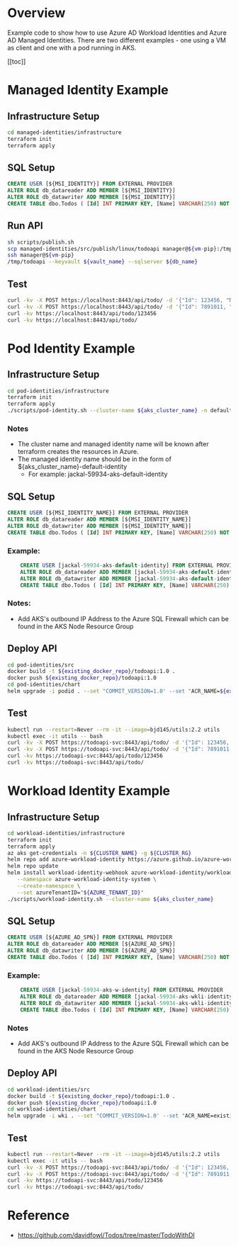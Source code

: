 # Overview 

Example code to show how to use Azure AD Workload Identities and Azure AD Managed Identities. There are two different examples - one using a VM as client and one with a pod running in AKS.  

[[toc]]

# Managed Identity Example
## Infrastructure Setup
```bash
cd managed-identities/infrastructure
terraform init
terraform apply
```

## SQL Setup
```sql
CREATE USER [${MSI_IDENTITY}] FROM EXTERNAL PROVIDER
ALTER ROLE db_datareader ADD MEMBER [${MSI_IDENTITY}]
ALTER ROLE db_datawriter ADD MEMBER [${MSI_IDENTITY}]
CREATE TABLE dbo.Todos ( [Id] INT PRIMARY KEY, [Name] VARCHAR(250) NOT NULL, [IsComplete] BIT);
```

## Run API
```bash
sh scripts/publish.sh
scp managed-identities/src/publish/linux/todoapi manager@${vm-pip}:/tmp/
ssh manager@${vm-pip}
/tmp/todoapi --keyvault ${vault_name} --sqlserver ${db_name}
```

## Test
```bash
curl -kv -X POST https://localhost:8443/api/todo/ -d '{"Id": 123456, "Name": "Take out trash"}' -H "Content-Type: application/json"
curl -kv -X POST https://localhost:8443/api/todo/ -d '{"Id": 7891011, "Name": "Clean your bathroom"}' -H "Content-Type: application/json"
curl -kv https://localhost:8443/api/todo/123456
curl -kv https://localhost:8443/api/todo/
```

# Pod Identity Example
## Infrastructure Setup
```bash
cd pod-identities/infrastructure
terraform init
terraform apply
./scripts/pod-identity.sh --cluster-name ${aks_cluster_name} -n default -i ${managed_identity_name}
```
### Notes
* The cluster name and managed identity name will be known after terraform creates the resources in Azure.
* The managed identity name should be in the form of ${aks_cluster_name}-default-identity
    * For example: jackal-59934-aks-default-identity

## SQL Setup
```sql
CREATE USER [${MSI_IDENTITY_NAME}] FROM EXTERNAL PROVIDER
ALTER ROLE db_datareader ADD MEMBER [${MSI_IDENTITY_NAME}]
ALTER ROLE db_datawriter ADD MEMBER [${MSI_IDENTITY_NAME}]
CREATE TABLE dbo.Todos ( [Id] INT PRIMARY KEY, [Name] VARCHAR(250) NOT NULL, [IsComplete] BIT);
```

### Example:
```sql
    CREATE USER [jackal-59934-aks-default-identity] FROM EXTERNAL PROVIDER
    ALTER ROLE db_datareader ADD MEMBER [jackal-59934-aks-default-identity]
    ALTER ROLE db_datawriter ADD MEMBER [jackal-59934-aks-default-identity]
    CREATE TABLE dbo.Todos ( [Id] INT PRIMARY KEY, [Name] VARCHAR(250) NOT NULL, [IsComplete] BIT);
```

### Notes:
* Add AKS's outbound IP Address to the Azure SQL Firewall which can be found in the AKS Node Resource Group

## Deploy API
```bash
cd pod-identities/src
docker build -t ${existing_docker_repo}/todoapi:1.0 .
docker push ${existing_docker_repo}/todoapi:1.0
cd pod-identities/chart
helm upgrade -i podid . --set "COMMIT_VERSION=1.0' --set "ACR_NAME=${existing_docker_repo}" --set "APP_NAME=${app_name_from_terraform}" --set "MSI_SELECTOR=${managed_identity_name}
```
## Test
```bash
kubectl run --restart=Never --rm -it --image=bjd145/utils:2.2 utils
kubectl exec -it utils -- bash
curl -kv -X POST https://todoapi-svc:8443/api/todo/ -d '{"Id": 123456, "Name": "Take out trash"}' -H "Content-Type: application/json"
curl -kv -X POST https://todoapi-svc:8443/api/todo/ -d '{"Id": 7891011, "Name": "Clean your bathroom"}' -H "Content-Type: application/json"
curl -kv https://todoapi-svc:8443/api/todo/123456
curl -kv https://todoapi-svc:8443/api/todo/
```

# Workload Identity Example
## Infrastructure Setup
```bash
cd workload-identities/infrastructure
terraform init
terraform apply
az aks get-credentials -n ${CLUSTER_NAME} -g ${CLUSTER_RG}
helm repo add azure-workload-identity https://azure.github.io/azure-workload-identity/charts
helm repo update
helm install workload-identity-webhook azure-workload-identity/workload-identity-webhook \
   --namespace azure-workload-identity-system \
   --create-namespace \
   --set azureTenantID="${AZURE_TENANT_ID}"
./scripts/workload-identity.sh --cluster-name ${aks_cluster_name} 
```

## SQL Setup
```sql
CREATE USER [${AZURE_AD_SPN}] FROM EXTERNAL PROVIDER
ALTER ROLE db_datareader ADD MEMBER [${AZURE_AD_SPN}]
ALTER ROLE db_datawriter ADD MEMBER [${AZURE_AD_SPN}]
CREATE TABLE dbo.Todos ( [Id] INT PRIMARY KEY, [Name] VARCHAR(250) NOT NULL, [IsComplete] BIT);
```

### Example:
```sql
    CREATE USER [jackal-59934-aks-w-identity] FROM EXTERNAL PROVIDER
    ALTER ROLE db_datareader ADD MEMBER [jackal-59934-aks-wkli-identity]
    ALTER ROLE db_datawriter ADD MEMBER [jackal-59934-aks-wkli-identity]
    CREATE TABLE dbo.Todos ( [Id] INT PRIMARY KEY, [Name] VARCHAR(250) NOT NULL, [IsComplete] BIT);
```
### Notes
* Add AKS's outbound IP Address to the Azure SQL Firewall which can be found in the AKS Node Resource Group

## Deploy API
```bash
cd workload-identities/src
docker build -t ${existing_docker_repo}/todoapi:1.0 .
docker push ${existing_docker_repo}/todoapi:1.0
cd workload-identities/chart
helm upgrade -i wki . --set "COMMIT_VERSION=1.0' --set "ACR_NAME=existing_docker_repo" --set "APP_NAME=${app_name_from_terraform}" --set "ARM_WORKLOAD_APP_ID=${workload_app_id} --set "ARM_TENANT_ID=${azure_ad_tenant_id}"
```

## Test
```bash
kubectl run --restart=Never --rm -it --image=bjd145/utils:2.2 utils
kubectl exec -it utils -- bash
curl -kv -X POST https://todoapi-svc:8443/api/todo/ -d '{"Id": 123456, "Name": "Take out trash"}' -H "Content-Type: application/json"
curl -kv -X POST https://todoapi-svc:8443/api/todo/ -d '{"Id": 7891011, "Name": "Clean your bathroom"}' -H "Content-Type: application/json"
curl -kv https://todoapi-svc:8443/api/todo/123456
curl -kv https://todoapi-svc:8443/api/todo/
```

# Reference 
* https://github.com/davidfowl/Todos/tree/master/TodoWithDI